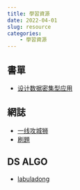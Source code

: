 ```yaml
---
title: 學習資源
date: 2022-04-01
slug: resource
categories:
    - 學習資源
---
```


## 書單
- [设计数据密集型应用](https://vonng.github.io/ddia/#/)

## 網誌
- [一线攻城狮](https://researchlab.github.io/)
- [刷題](https://programmercarl.com/)

## DS ALGO
- [labuladong](https://labuladong.github.io/algo/)